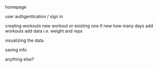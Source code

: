 homepage

user authgentication / sign in

creating workouts
    new workout or existing one
        if new how many days
        add workouts
        add data i.e. weight and reps

visualizing the data

saving info

anything else?